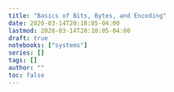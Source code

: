```yaml
---
title: "Basics of Bits, Bytes, and Encoding"
date: 2020-03-14T20:18:05-04:00
lastmod: 2020-03-14T20:18:05-04:00
draft: true
notebooks: ["systems"]
series: []
tags: []
author: ""
toc: false
---
```




<!--more-->
